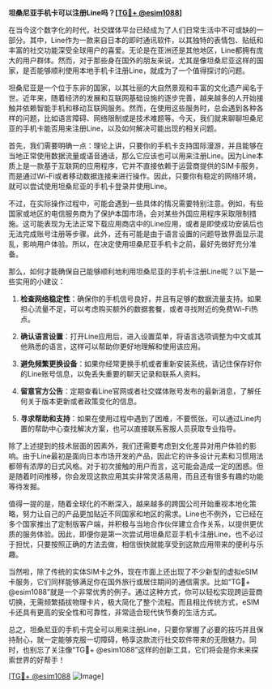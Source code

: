 **坦桑尼亚手机卡可以注册Line吗？[[TG💪+ @esim1088](https://t.me/s/esim1088)]**

在当今这个数字化的时代，社交媒体平台已经成为了人们日常生活中不可或缺的一部分。其中，Line作为一款来自日本的即时通讯软件，以其独特的表情包、贴纸和丰富的社交功能深受全球用户的喜爱。无论是在亚洲还是其他地区，Line都拥有庞大的用户群体。然而，对于那些身在国外的朋友来说，尤其是像坦桑尼亚这样的国家，是否能够顺利使用本地手机卡注册Line，就成为了一个值得探讨的问题。

坦桑尼亚是一个位于东非的国家，以其壮丽的大自然景观和丰富的文化遗产闻名于世。近年来，随着经济的发展和互联网基础设施的逐步完善，越来越多的人开始接触并依赖智能手机和移动互联网服务。然而，在使用这些服务时，总会遇到各种各样的问题，比如语言障碍、网络限制或是技术难题等。今天，我们就来聊聊坦桑尼亚的手机卡能否用来注册Line，以及如何解决可能出现的相关问题。

首先，我们需要明确一点：理论上讲，只要你的手机卡支持国际漫游，并且能够在当地正常使用数据流量或语音通话，那么它应该也可以用来注册Line。因为Line本质上是一款基于互联网的应用程序，它并不直接依赖于运营商提供的SIM卡服务，而是通过Wi-Fi或者移动数据连接来进行操作。因此，只要你有稳定的网络环境，就可以尝试使用坦桑尼亚的手机卡登录并使用Line。

不过，在实际操作过程中，可能会遇到一些具体的情况需要特别注意。例如，有些国家或地区的电信服务商为了保护本国市场，会对某些外国应用程序采取限制措施。这可能表现为无法正常下载应用商店中的Line应用，或者是即使成功安装后也无法完成账号注册等步骤。此外，还有可能是由于语言设置的问题导致界面显示混乱，影响用户体验。所以，在决定使用坦桑尼亚手机卡之前，最好先做好充分准备。

那么，如何才能确保自己能够顺利地利用坦桑尼亚的手机卡注册Line呢？以下是一些实用的小建议：

1. **检查网络稳定性**：确保你的手机信号良好，并且有足够的数据流量支持。如果担心流量不足，可以考虑购买额外的数据套餐，或者寻找附近的免费Wi-Fi热点。

2. **确认语言设置**：打开Line应用后，进入设置菜单，将语言选项调整为中文或其他熟悉的语言，这样可以帮助你更好地理解和使用该应用。

3. **避免频繁更换设备**：如果你经常更换手机或者重新安装系统，请记住保存好你的Line账号信息，以免丢失重要的聊天记录和联系人资料。

4. **留意官方公告**：定期查看Line官网或者社交媒体账号发布的最新消息，了解任何关于版本更新或者政策变化的信息。

5. **寻求帮助和支持**：如果在使用过程中遇到了困难，不要慌张，可以通过Line内置的帮助中心查找解决方案，也可以直接联系客服人员获取专业指导。

除了上述提到的技术层面的因素外，我们还需要考虑到文化差异对用户体验的影响。由于Line最初是面向日本市场开发的产品，因此它的许多设计元素和习惯用法都带有浓厚的日式风格。对于初次接触的用户而言，这可能会造成一定的困惑。但是随着时间推移，你会发现这款应用其实非常灵活易用，而且还有很多有趣的功能等待发掘。

值得一提的是，随着全球化的不断深入，越来越多的跨国公司开始重视本地化策略，努力让自己的产品更加贴近不同国家和地区的需求。Line也不例外，它已经在多个国家推出了定制版客户端，并积极与当地合作伙伴建立合作关系，以提供更优质的服务体验。因此，即便你是第一次尝试用坦桑尼亚手机卡注册Line，也不必过于担忧，只要按照正确的方法去做，相信很快就能享受到这款应用带来的便利与乐趣。

当然啦，除了传统的实体SIM卡之外，现在市面上还出现了不少新型的虚拟eSIM卡服务，它们同样能够满足你在国外旅行或居住期间的通信需求。比如“TG💪+ @esim1088”就是一个非常优秀的例子。通过这种方式，你可以轻松实现跨运营商切换，无需频繁插拔物理卡片，极大简化了整个流程。而且相比传统方式，eSIM卡还具有更高的安全性和可靠性，非常适合现代快节奏的生活方式。

总之，坦桑尼亚的手机卡完全可以用来注册Line，只要你掌握了必要的技巧并且保持耐心，就一定能够克服一切障碍，畅享这款流行社交软件带来的无限魅力。同时，也别忘了关注像“TG💪+ @esim1088”这样的创新工具，它们将会是你未来探索世界的好帮手！

[[TG💪+ @esim1088](https://t.me/s/esim1088) ![Image](https://i.postimg.cc/4NQfJmqS/Snipaste-2025-05-13-00-14-12.png)]